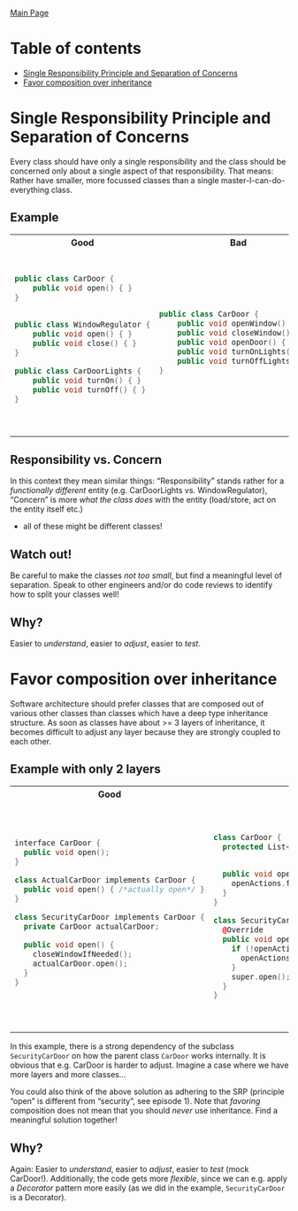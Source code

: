 [Main Page](../README.md)

# Table of contents
* [Single Responsibility Principle and Separation of Concerns](Patterns#single_responsibility_principle_and_separation_of_concerns)
* [Favor composition over inheritance](Patterns#favor_composition_over_inheritance)

# Single Responsibility Principle and Separation of Concerns

Every class should have only a single responsibility and the
class should be concerned only about a single aspect of that responsibility.
That means: Rather have smaller, more focussed classes than a
single master-I-can-do-everything class.

## Example
<table>
<tr><th width="400px">Good</th><th width="400px">Bad</th></tr>
<tr><td><pre lang="cpp">

```cpp
public class CarDoor {
    public void open() { }
}


public class WindowRegulator {
    public void open() { }
    public void close() { }
}

public class CarDoorLights {
    public void turnOn() { }
    public void turnOff() { }
}
```
</pre></td><td><pre lang="cpp">

```cpp
public class CarDoor {
    public void openWindow() { }
    public void closeWindow() { }
    public void openDoor() { }
    public void turnOnLights() { }
    public void turnOffLights() { }
}
```

</pre></td></tr>
</table>

## Responsibility vs. Concern
In this context they mean similar things: “Responsibility” stands rather for a
*functionally different* entity (e.g. CarDoorLights vs. WindowRegulator),
“Concern” is more *what the class does* with the entity (load/store, act on the entity itself etc.)
 -  all of these might be different classes!

## Watch out!
Be careful to make the classes *not too small*, but find a meaningful level of separation.
Speak to other engineers and/or do code reviews to identify how to split your classes well!

## Why?
Easier to *understand*, easier to *adjust*, easier to *test*.

# Favor composition over inheritance
Software architecture should prefer classes that are composed out of various other classes than classes which have a deep type inheritance structure.
As soon as classes have about >= 3 layers of inheritance, it becomes difficult to adjust any layer because they are strongly coupled to each other.

## Example with only 2 layers
<table>
<tr><th width="400px">Good</th><th width="400px">Bad</th></tr>
<tr><td><pre lang="cpp">

```cpp
interface CarDoor {
  public void open();
}

class ActualCarDoor implements CarDoor {
  public void open() { /*actually open*/ }
}

class SecurityCarDoor implements CarDoor {
  private CarDoor actualCarDoor;

  public void open() {
    closeWindowIfNeeded();
    actualCarDoor.open();
  }
}
```
</pre></td><td><pre lang="cpp">

```cpp
class CarDoor {
  protected List<Action> openActions;


  public void open() {
    openActions.forEach(a -> a.execute());
  }
}

class SecurityCarDoor extends CarDoor {
  @Override
  public void open() {
    if (!openActionsHasCloseWindow()) {
      openActions.add(new CloseWindow());
    }
    super.open();
  }
}
```

</pre></td></tr>
</table>

In this example, there is a strong dependency of the subclass `SecurityCarDoor` on how the parent class `CarDoor` works internally.
It is obvious that e.g. CarDoor is harder to adjust. Imagine a case where we have more layers and more classes… 

You could also think of the above solution as adhering to the SRP (principle “open” is different from “security”, see episode 1).
Note that *favoring* composition does not mean that you should *never* use inheritance. Find a meaningful solution together!

## Why?
Again: Easier to *understand*, easier to *adjust*, easier to *test* (mock CarDoor!). 
Additionally, the code gets more *flexible*, since we can e.g. apply a *Decorator* pattern more easily (as we did in the example, `SecurityCarDoor` is a Decorator).
